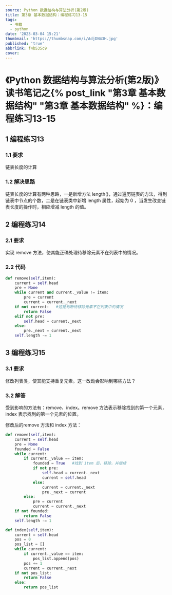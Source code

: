 ```yaml
---
source: Python 数据结构与算法分析(第2版)
title: 第3章 基本数据结构：编程练习13-15
tags:
  - 书籍
  - python
date: '2023-03-04 15:21'
thumbnail: 'https://thumbsnap.com/i/AdjDN43H.jpg'
published: 'true'
abbrlink: f4b535c9
cover:
---
```


# 《Python 数据结构与算法分析(第2版)》读书笔记之{% post_link "第3章 基本数据结构"  "第3章 基本数据结构" %}：编程练习13-15

## 1 编程练习13
### 1.1 要求
链表长度的计算
### 1.2 解决思路
链表长度的计算有两种思路，一是新增方法 length()，通过遍历链表的方法，得到链表中节点的个数，二是在链表类中新增 length 属性，起始为 0 ，当发生改变链表长度的操作时，相应增减 length 的值。

## 2 编程练习14
### 2.1 要求
实现 remove 方法，使其能正确处理待移除元素不在列表中的情况。
### 2.2 代码
```python
def remove(self,item):        
    current = self.head
    pre = None
    while current and current._value != item:
        pre = current
        current = current._next
    if not current:   #这是判断待移除元素不在列表中的情况
        return False
    elif not pre:
        self.head = current._next
    else:
        pre._next = current._next        
    self.length -= 1
```

## 3 编程练习15
### 3.1 要求
修改列表类，使其能支持重复元素。这一改动会影响到哪些方法？
### 3.2 解答
受到影响的方法有：remove、index。remove 方法表示移除找到的第一个元素，index 表示找到的第一个元素的位置。

修改后的remove 方法和 index 方法：

```python
def remove(self,item):        
    current = self.head
    pre = None
    founded = False
    while current:
        if current._value == item:
            founded = True   #找到 item 后，移除，并继续
            if not pre:
                self.head = current._next
                current = self.head                    
            else:
                current = current._next
                pre._next = current
        else:
            pre = current
            current = current._next
    if not founded:
        return False               
    self.length -= 1

def index(self,item):
    current = self.head
    pos = 0
    pos_list = []
    while current:
        if current._value == item:
            pos_list.append(pos)
        pos += 1
        current = current._next
    if not pos_list:
        return False
    else:
        return pos_list
```
